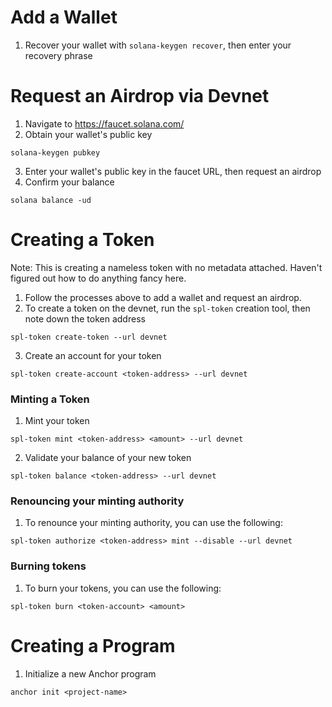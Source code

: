 # Add a Wallet
1. Recover your wallet with `solana-keygen recover`, then enter your recovery phrase

# Request an Airdrop via Devnet
1. Navigate to https://faucet.solana.com/
2. Obtain your wallet's public key
```
solana-keygen pubkey
```
3. Enter your wallet's public key in the faucet URL, then request an airdrop
4. Confirm your balance
```
solana balance -ud
```

# Creating a Token
Note: This is creating a nameless token with no metadata attached. Haven't figured out how to do anything fancy here.
1. Follow the processes above to add a wallet and request an airdrop.
2. To create a token on the devnet, run the `spl-token` creation tool, then note down the token address
```
spl-token create-token --url devnet
```
3. Create an account for your token 
```
spl-token create-account <token-address> --url devnet
```
### Minting a Token
1. Mint your token 
```
spl-token mint <token-address> <amount> --url devnet
```
2. Validate your balance of your new token
```
spl-token balance <token-address> --url devnet
```
### Renouncing your minting authority
1. To renounce your minting authority, you can use the following:
```
spl-token authorize <token-address> mint --disable --url devnet
```
### Burning tokens
1. To burn your tokens, you can use the following:
```
spl-token burn <token-account> <amount>
```

# Creating a Program
1. Initialize a new Anchor program
```
anchor init <project-name>
```